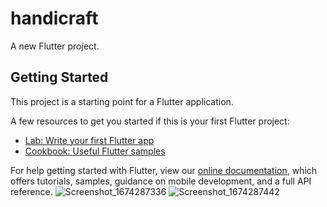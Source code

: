 # handicraft

A new Flutter project.

## Getting Started

This project is a starting point for a Flutter application.

A few resources to get you started if this is your first Flutter project:

- [Lab: Write your first Flutter app](https://flutter.dev/docs/get-started/codelab)
- [Cookbook: Useful Flutter samples](https://flutter.dev/docs/cookbook)

For help getting started with Flutter, view our
[online documentation](https://flutter.dev/docs), which offers tutorials,
samples, guidance on mobile development, and a full API reference.
![Screenshot_1674287336](https://user-images.githubusercontent.com/53656009/213850508-07d2d6df-8080-41a5-a711-ec29eecdb48a.png)
![Screenshot_1674287442](https://user-images.githubusercontent.com/53656009/213851135-94c66ccd-660e-4fdc-9744-f4cd2b88781c.png)
